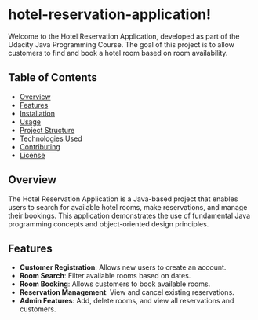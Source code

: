 # hotel-reservation-application!
Welcome to the Hotel Reservation Application, developed as part of the Udacity Java Programming Course. The goal of this project is to allow customers to find and book a hotel room based on room availability.

## Table of Contents

- [Overview](#overview)
- [Features](#features)
- [Installation](#installation)
- [Usage](#usage)
- [Project Structure](#project-structure)
- [Technologies Used](#technologies-used)
- [Contributing](#contributing)
- [License](#license)

## Overview

The Hotel Reservation Application is a Java-based project that enables users to search for available hotel rooms, make reservations, and manage their bookings. This application demonstrates the use of fundamental Java programming concepts and object-oriented design principles.

## Features

- **Customer Registration**: Allows new users to create an account.
- **Room Search**: Filter available rooms based on dates.
- **Room Booking**: Allows customers to book available rooms.
- **Reservation Management**: View and cancel existing reservations.
- **Admin Features**: Add, delete rooms, and view all reservations and customers.



